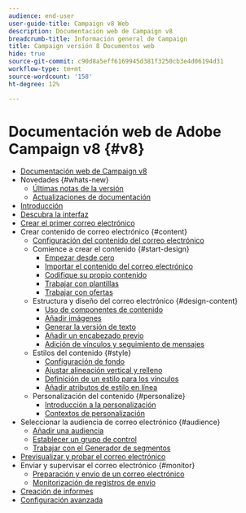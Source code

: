 ```yaml
---
audience: end-user
user-guide-title: Campaign v8 Web
description: Documentación web de Campaign v8
breadcrumb-title: Información general de Campaign
title: Campaign versión 8 Documentos web
hide: true
source-git-commit: c90d8a5eff6169945d381f3250cb3e4d06194d31
workflow-type: tm+mt
source-wordcount: '158'
ht-degree: 12%

---
```



# Documentación web de Adobe Campaign v8 {#v8}

+ [Documentación web de Campaign v8](campaign-web-home.md)
+ Novedades {#whats-new}
   + [Últimas notas de la versión](rn/release-notes.md)
   + [Actualizaciones de documentación](rn/documentation-updates.md)
+ [Introducción](get-started/get-started.md)
+ [Descubra la interfaz](get-started/user-interface.md)
+ [Crear el primer correo electrónico](email/create-email.md)
+ Crear contenido de correo electrónico {#content}
   + [Configuración del contenido del correo electrónico](content/edit-content.md)
   + Comience a crear el contenido {#start-design}
      + [Empezar desde cero ](content/create-email-content.md)
      + [Importar el contenido del correo electrónico](content/existing-content.md)
      + [Codifique su propio contenido](content/code-content.md)
      + [Trabajar con plantillas](content/email-templates.md)
      + [Trabajar con ofertas](content/offers.md)
   + Estructura y diseño del correo electrónico {#design-content}
      + [Uso de componentes de contenido](content/content-components.md)
      + [Añadir imágenes](content/add-assets.md)
      + [Generar la versión de texto](content/text-version-email.md)
      + [Añadir un encabezado previo](content/preheader.md)
      + [Adición de vínculos y seguimiento de mensajes](content/message-tracking.md)
   + Estilos del contenido {#style}
      + [Configuración de fondo](content/backgrounds.md)
      + [Ajustar alineación vertical y relleno](content/adjusting-vertical-alignment-and-padding.md)
      + [Definición de un estilo para los vínculos](content/styling-links.md)
      + [Añadir atributos de estilo en línea](content/adding-inline-styling-attributes.md)
   + Personalización del contenido {#personalize}
      + [Introducción a la personalización](personalization/personalize.md)
      + [Contextos de personalización](personalization/personalization-contexts.md)
+ Seleccionar la audiencia de correo electrónico {#audience}
   + [Añadir una audiencia](audience/add-audience.md)
   + [Establecer un grupo de control](audience/control-group.md)
   + [Trabajar con el Generador de segmentos](audience/segment-builder.md)
+ [Previsualizar y probar el correo electrónico](preview-test/preview-test.md)
+ Enviar y supervisar el correo electrónico {#monitor}
   + [Preparación y envío de un correo electrónico](monitor/prepare-send.md)
   + [Monitorización de registros de envío](monitor/delivery-logs.md)
+ [Creación de informes](reporting/reports.md)
+ [Configuración avanzada](advanced-settings/delivery-settings.md)